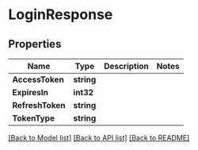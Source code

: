 # LoginResponse

## Properties
Name | Type | Description | Notes
------------ | ------------- | ------------- | -------------
**AccessToken** | **string** |  | 
**ExpiresIn** | **int32** |  | 
**RefreshToken** | **string** |  | 
**TokenType** | **string** |  | 

[[Back to Model list]](../README.md#documentation-for-models) [[Back to API list]](../README.md#documentation-for-api-endpoints) [[Back to README]](../README.md)


